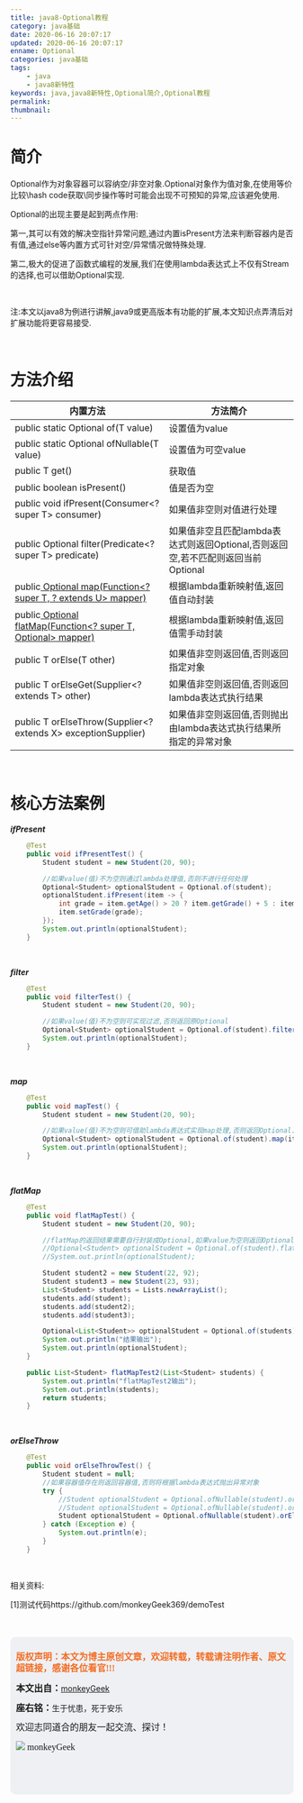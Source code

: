 ```yaml
---
title: java8-Optional教程
category: java基础
date: 2020-06-16 20:07:17
updated: 2020-06-16 20:07:17
enname: Optional
categories: java基础
tags:
	- java
	- java8新特性
keywords: java,java8新特性,Optional简介,Optional教程
permalink:
thumbnail:
---
```


# 简介

Optional作为对象容器可以容纳空/非空对象.Optional对象作为值对象,在使用等价比较\hash code获取\同步操作等时可能会出现不可预知的异常,应该避免使用.<!--more-->

Optional的出现主要是起到两点作用:

第一,其可以有效的解决空指针异常问题,通过内置isPresent方法来判断容器内是否有值,通过else等内置方式可针对空/异常情况做特殊处理.

第二,极大的促进了函数式编程的发展,我们在使用lambda表达式上不仅有Stream的选择,也可以借助Optional实现.

</br>

注:本文以java8为例进行讲解,java9或更高版本有功能的扩展,本文知识点弄清后对扩展功能将更容易接受.

</br>

# 方法介绍



| 内置方法                                                     | 方法简介                                                     |
| ------------------------------------------------------------ | ------------------------------------------------------------ |
| public static <T> Optional<T> of(T value)                    | 设置值为value                                                |
| public static <T> Optional<T> ofNullable(T value)            | 设置值为可空value                                            |
| public T get()                                               | 获取值                                                       |
| public boolean isPresent()                                   | 值是否为空                                                   |
| public void ifPresent(Consumer<? super T> consumer)          | 如果值非空则对值进行处理                                     |
| public Optional<T> filter(Predicate<? super T> predicate)    | 如果值非空且匹配lambda表达式则返回Optional,否则返回空,若不匹配则返回当前Optional |
| public<U> Optional<U> map(Function<? super T, ? extends U> mapper) | 根据lambda重新映射值,返回值自动封装                          |
| public<U> Optional<U> flatMap(Function<? super T, Optional<U>> mapper) | 根据lambda重新映射值,返回值需手动封装                        |
| public T orElse(T other)                                     | 如果值非空则返回值,否则返回指定对象                          |
| public T orElseGet(Supplier<? extends T> other)              | 如果值非空则返回值,否则返回lambda表达式执行结果              |
| public <X extends Throwable> T orElseThrow(Supplier<? extends X> exceptionSupplier) | 如果值非空则返回值,否则抛出由lambda表达式执行结果所指定的异常对象 |



</br>

# 核心方法案例

***ifPresent***

```java
    @Test
    public void ifPresentTest() {
        Student student = new Student(20, 90);

        //如果value(值)不为空则通过lambda处理值,否则不进行任何处理
        Optional<Student> optionalStudent = Optional.of(student);
        optionalStudent.ifPresent(item -> {
            int grade = item.getAge() > 20 ? item.getGrade() + 5 : item.getGrade() - 1;
            item.setGrade(grade);
        });
        System.out.println(optionalStudent);
    }
```

</br>

***filter***

```java
    @Test
    public void filterTest() {
        Student student = new Student(20, 90);

        //如果value(值)不为空则可实现过滤,否则返回原Optional
        Optional<Student> optionalStudent = Optional.of(student).filter(item -> item.getGrade() > 90);
        System.out.println(optionalStudent);
    }
```

</br>

***map***

```java
    @Test
    public void mapTest() {
        Student student = new Student(20, 90);

        //如果value(值)不为空则可借助lambda表达式实现map处理,否则返回Optional.empty
        Optional<Student> optionalStudent = Optional.of(student).map(item -> new Student(item.getGrade(), item.getAge()));
        System.out.println(optionalStudent);
    }
```

</br>

***flatMap***

```java
    @Test
    public void flatMapTest() {
        Student student = new Student(20, 90);

        //flatMap的返回结果需要自行封装成Optional,如果value为空则返回Optional.empty
        //Optional<Student> optionalStudent = Optional.of(student).flatMap(item -> Optional.of(new Student(item.getGrade(), item.getAge())));
        //System.out.println(optionalStudent);

        Student student2 = new Student(22, 92);
        Student student3 = new Student(23, 93);
        List<Student> students = Lists.newArrayList();
        students.add(student);
        students.add(student2);
        students.add(student3);

        Optional<List<Student>> optionalStudent = Optional.of(students).flatMap(item -> Optional.of(this.flatMapTest2(item)));
        System.out.println("结果输出");
        System.out.println(optionalStudent);
    }

    public List<Student> flatMapTest2(List<Student> students) {
        System.out.println("flatMapTest2输出");
        System.out.println(students);
        return students;
    }
```

</br>

***orElseThrow***

```java
    @Test
    public void orElseThrowTest() {
        Student student = null;
        //如果容器值存在则返回容器值,否则将根据lambda表达式抛出异常对象
        try {
            //Student optionalStudent = Optional.ofNullable(student).orElseThrow(IllegalStateException::new);
            //Student optionalStudent = Optional.ofNullable(student).orElseThrow(Exception::new);
            Student optionalStudent = Optional.ofNullable(student).orElseThrow(() -> new Exception("错误"));
        } catch (Exception e) {
            System.out.println(e);
        }
    }
```

</br>

相关资料:

[1]测试代码https://github.com/monkeyGeek369/demoTest

</br>

</br>

<script>
var _hmt = _hmt || [];
(function() {
  var hm = document.createElement("script");
  hm.src = "https://hm.baidu.com/hm.js?2f798e6b269c8a40f12bef25d7f1876d";
  var s = document.getElementsByTagName("script")[0]; 
  s.parentNode.insertBefore(hm, s);
})();
</script>

<div style="height:260px; background-color:rgb(238,240,244); padding:10px;border-radius:10px;">
    <p style="color:#f36c21;font:bold 16px/20px 'kaiTi';">
      版权声明：本文为博主原创文章，欢迎转载，转载请注明作者、原文超链接，感谢各位看官!!!
    </p>
    <p>
      <span style="font:bold 16px/20px 'kaiTi';">本文出自：</span><a href="https://monkeyGeek369.github.io">monkeyGeek</a> 
    </p>
    <p>
      <span style="font:bold 16px/20px 'kaiTi';">座右铭：</span><span>生于忧患，死于安乐</span> 
    </p>
    <p>
      <span style="font:16px/20px 'kaiTi';">欢迎志同道合的朋友一起交流、探讨！</span> 
    </p>
    <img style="height:auto; width:auto;flot:left;" src="../../../../image/monkey64.png" /><span style="font:16px/20px 'kaiTi';flot:left;">   monkeyGeek</span>


